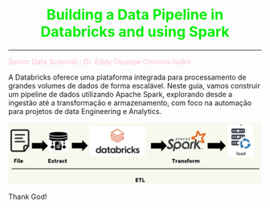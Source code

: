 # <h1 align="center"><font color="gree">Building a Data Pipeline in Databricks and using Spark</font></h1>
---

<font color="pink">Senior Data Scientist.: Dr. Eddy Giusepe Chirinos Isidro</font>


A Databricks oferece uma plataforma integrada para processamento de grandes volumes de dados de forma escalável. Neste guia, vamos construir um pipeline de dados utilizando Apache Spark, explorando desde a ingestão até a transformação e armazenamento, com foco na automação para projetos de data Engineering e Analytics.


![](./img/ETL_Pipeline_Databricks.jpeg)



















Thank God!